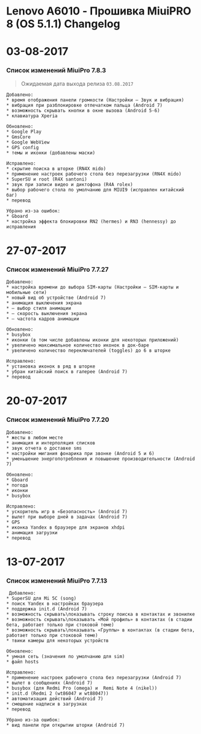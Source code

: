 
# Lenovo A6010 - Прошивка MiuiPRO 8 (OS 5.1.1) Changelog

03-08-2017
============
### Список изменений MiuiPro 7.8.3
> Ожидаемая дата выхода релиза `03.08.2017`

    Добавлено:
    * время отображения панели громкости (Настройки — Звук и вибрация)
    * вибрация при разблокировке отпечатком пальца (Android 7)
    * возможность скрывать кнопки в окне вызова (Android 5-6)
    * клавиатура Xperia

    Обновлено:
    * Google Play
    * GmsCore
    * Google WebView
    * GPS config
    * темы и иконки (добавлены маски)
    
    Исправлено:
    * скрытие поиска в шторке (RN4X mido)
    * применение настроек рабочего стола без перезагрузки (RN4X mido)
    * SuperSU и root (R4X santoni)
    * звук при записи видео и диктофона (R4A rolex)
    * выбор рабочего стола по умолчанию для MIUI9 (исправлен китайский баг)
    * перевод
    
    Убрано из-за ошибок:
    * Gboard
    * настройка эффекта блокировки RN2 (hermes) и RN3 (hennessy) до исправления

27-07-2017
============
### Список изменений MiuiPro 7.7.27

    Добавлено:
    * настройка времени до выбора SIM-карты (Настройки — SIM-карты и мобильные сети)
    * новый вид об устройстве (Android 7)
    * анимация выключения экрана
    * — выбор стиля анимации
    * — скорость выключения экрана
    * — частота кадров анимации
    
    Обновлено:
    * busybox
    * иконки (в том числе добавлены иконки для некоторых приложений)
    * увеличено максимальное количество иконок в док-баре
    * увеличено количество переключателей (toggles) до 6 в шторке
    
    Исправлено:
    * установка иконок в ряд в шторке
    * убран китайский поиск в галерее (Android 7)
    * перевод

20-07-2017
============
### Список изменений MiuiPro 7.7.20
    Добавлено:
    * жесты в любом месте
    * анимация и интерполяция списков
    * звук отчета о доставке sms
    * настройки мигания фонарика при звонке (Android 5 и 6)
    * уменьшение энергопотребления и повышение производительности (Android 7)
    
    Обновлено:
    * Gboard
    * погода
    * иконки
    * busybox
    
    Исправлено:
    * ускоритель игр в «Безопасность» (Android 7)
    * вылет при выборе дней в задачах (Android 7)
    * GPS
    * иконка Yandex в браузере для экранов xhdpi
    * анимация загрузки
    * перевод
    
    
13-07-2017
============
### Список изменений MiuiPro 7.7.13

     Добавлено:
    * SuperSU для Mi 5C (song)
    * поиск Yandex в настройках браузера
    * поддержка init.d (Android 7)
    * возможность скрывать\показывать строку поиска в контактах и звонилке
    * возможность скрывать\показывать «Мой профиль» в контактах (в стадии бета, работает только при стоковой теме)
    * возможность скрывать\показывать «Группы» в контактах (в стадии бета, работает только при стоковой теме)
    * твики камеры для некоторых устройств
    
    Обновлено:
    * умная сеть (значения по умолчанию для sim)
    * файл hosts
    
    Исправлено:
    * применение настроек рабочего стола без перезагрузки (Android 7)
    * вылет в сообщениях (Android 7)
    * busybox (для Redmi Pro (omega) и  Remi Note 4 (nikel))
    * init.d (Redmi 2 (wt86047 и wt88047))
    * автоматизация действий (Android 7)
    * смещение надписи в загрузках
    * перевод
    
    Убрано из-за ошибок:
    * вид панели при открытии шторки (Android 7)
